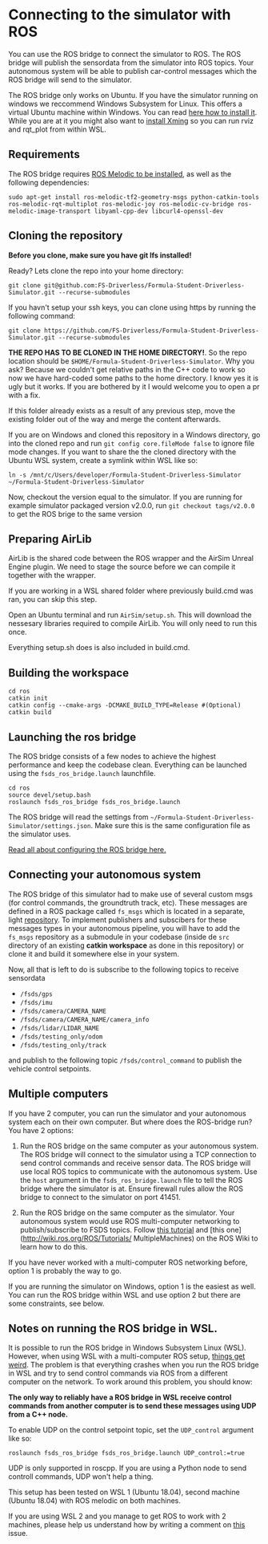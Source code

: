 # Connecting to the simulator with ROS

You can use the ROS bridge to connect the simulator to ROS.
The ROS bridge will publish the sensordata from the simulator into ROS topics.
Your autonomous system will be able to publish car-control messages which the ROS bridge will send to the simulator.

The ROS bridge only works on Ubuntu.
If you have the simulator running on windows we reccommend Windows Subsystem for Linux.
This offers a virtual Ubuntu machine within Windows.
You can read [here how to install it](software-install-instructions.md). 
While you are at it you might also want to [install Xming](software-install-instructions.md) so you can run rviz and rqt_plot from within WSL.

## Requirements

The ROS bridge requires [ROS Melodic to be installed](software-install-instructions.md), as well as the following dependencies:
```
sudo apt-get install ros-melodic-tf2-geometry-msgs python-catkin-tools ros-melodic-rqt-multiplot ros-melodic-joy ros-melodic-cv-bridge ros-melodic-image-transport libyaml-cpp-dev libcurl4-openssl-dev
```


## Cloning the repository

**Before you clone, make sure you have git lfs installed!**

Ready? Lets clone the repo into your home directory:
```
git clone git@github.com:FS-Driverless/Formula-Student-Driverless-Simulator.git --recurse-submodules
```

If you havn't setup your ssh keys, you can clone using https by running the following command:
```
git clone https://github.com/FS-Driverless/Formula-Student-Driverless-Simulator.git --recurse-submodules
```

**THE REPO HAS TO BE CLONED IN THE HOME DIRECTORY!**. So the repo location should be `$HOME/Formula-Student-Driverless-Simulator`.
Why you ask? Because we couldn't get relative paths in the C++ code to work so now we have hard-coded some paths to the home directory.
I know yes it is ugly but it works. If you are bothered by it I would welcome you to open a pr with a fix.

If this folder already exists as a result of any previous step, move the existing folder out of the way and merge the content afterwards.

If you are on Windows and cloned this repository in a Windows directory, go into the cloned repo and run `git config core.fileMode false` to ignore file mode changes. 
If you want to share the the cloned directory with the Ubuntu WSL system, create a symlink within WSL like so:
```
ln -s /mnt/c/Users/developer/Formula-Student-Driverless-Simulator ~/Formula-Student-Driverless-Simulator
```

Now, checkout the version equal to the simulator. 
If you are running for example simulator packaged version v2.0.0, run `git checkout tags/v2.0.0` to get the ROS brige to the same version

## Preparing AirLib

AirLib is the shared code between the ROS wrapper and the AirSim Unreal Engine plugin.
We need to stage the source before we can compile it together with the wrapper.

If you are working in a WSL shared folder where previously build.cmd was ran, you can skip this step.

Open an Ubuntu terminal and run `AirSim/setup.sh`.
This will download the nessesary libraries required to compile AirLib.
You will only need to run this once.

Everything setup.sh does is also included in build.cmd.

## Building the workspace

```
cd ros
catkin init
catkin config --cmake-args -DCMAKE_BUILD_TYPE=Release #(Optional)
catkin build
```

## Launching the ros bridge

The ROS bridge consists of a few nodes to achieve the highest performance and keep the codebase clean.
Everything can be launched using the `fsds_ros_bridge.launch` launchfile.
```
cd ros
source devel/setup.bash
roslaunch fsds_ros_bridge fsds_ros_bridge.launch
```

The ROS bridge will read the settings from `~/Formula-Student-Driverless-Simulator/settings.json`.
Make sure this is the same configuration file as the simulator uses.

[Read all about configuring the ROS bridge here.](ros-bridge.md)

## Connecting your autonomous system

The ROS bridge of this simulator had to make use of several custom msgs (for control commands, the groundtruth track, etc). 
These messages are defined in a ROS package called `fs_msgs` which is located in a separate, light [repository](https://github.com/FS-Driverless/fs_msgs). 
To implement publishers and subscibers for these messages types in your autonomous pipeline, you will have to add the `fs_msgs` repository as a submodule in your codebase (inside de `src` directory of an existing **catkin workspace** as done in this repository) or clone it and build it somewhere else in your system.

Now, all that is left to do is subscribe to the following topics to receive sensordata

- `/fsds/gps`
- `/fsds/imu`
- `/fsds/camera/CAMERA_NAME`
- `/fsds/camera/CAMERA_NAME/camera_info`
- `/fsds/lidar/LIDAR_NAME`
- `/fsds/testing_only/odom`
- `/fsds/testing_only/track`

and publish to the following topic `/fsds/control_command` to publish the vehicle control setpoints.

## Multiple computers
If you have 2 computer, you can run the simulator and your autonomous system each on their own computer.
But where does the ROS-bridge run? You have 2 options:

1. Run the ROS bridge on the same computer as your autonomous system.
   The ROS bridge will connect to the simulator using a TCP connection to send control commands and receive sensor data.
   The ROS bridge will use local ROS topics to communicate with the autonomous system.
   Use the `host` argument in the `fsds_ros_bridge.launch` file to tell the ROS bridge where the simulator is at.
   Ensure firewall rules allow the ROS bridge to connect to the simulator on port 41451.

2. Run the ROS bridge on the same computer as the simulator.
   Your autonomous system would use ROS multi-computer networking to publish/subscribe to FSDS topics.
   Follow [this tutorial](http://wiki.ros.org/ROS/NetworkSetup) and [this one](http://wiki.ros.org/ROS/Tutorials/ MultipleMachines) on the ROS Wiki to learn how to do this.

If you have never worked with a multi-computer ROS networking before, option 1 is probably the way to go.

If you are running the simulator on Windows, option 1 is the easiest as well.
You can run the ROS bridge within WSL and use option 2 but there are some constraints, see below.

## Notes on running the ROS bridge in WSL.

It is possible to run the ROS bridge in Windows Subsystem Linux (WSL).
However, when using WSL with a multi-computer ROS setup, [things get weird](https://github.com/FS-Driverless/Formula-Student-Driverless-Simulator/issues/227).
The problem is that everything crashes when you run the ROS bridge in WSL and try to send control commands via ROS from a different computer on the network.
To work around this problem, you should know:

**The only way to reliably have a ROS bridge in WSL receive control commands from another computer is to send these messages using UDP from a C++ node.**

To enable UDP on the control setpoint topic, set the `UDP_control` argument like so:

```
roslaunch fsds_ros_bridge fsds_ros_bridge.launch UDP_control:=true
```

UDP is only supported in roscpp. If you are using a Python node to send controll commands, UDP won't help a thing.

This setup has been tested on WSL 1 (Ubuntu 18.04), second machine (Ubuntu 18.04) with ROS melodic on both machines.

If you are using WSL 2 and you manage to get ROS to work with 2 machines, please help us understand how by writing a comment on [this](https://github.com/FS-Driverless/Formula-Student-Driverless-Simulator/issues/227) issue.
